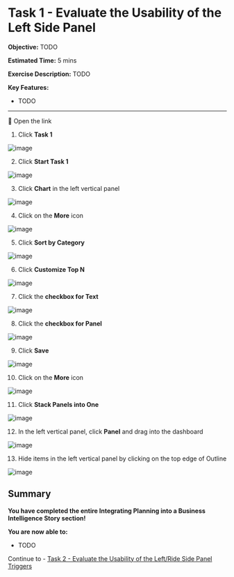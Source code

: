 # Task 1 - Evaluate the Usability of the Left Side Panel

**Objective:** TODO

**Estimated Time:** 5 mins

**Exercise Description:** TODO

**Key Features:**
- TODO

----------------------------------------------------------------------------------------------------------------------------------------

🚩 Open the link 

1. Click **Task 1**

![image](https://user-images.githubusercontent.com/112718519/198392828-47308c2b-0622-4ed5-8319-29446ca14f34.png)

2. Click **Start Task 1**

![image](https://user-images.githubusercontent.com/112718519/198393026-8ffaed1c-e08b-45f3-8594-57371e1f6878.png)

3. Click **Chart** in the left vertical panel

![image](https://user-images.githubusercontent.com/112718519/198393084-76a3d341-c583-49cd-a787-b56b3aac2ac2.png)

4. Click on the **More** icon

![image](https://user-images.githubusercontent.com/112718519/198393142-4f1c8415-7400-442e-9d40-88ee6b982c9f.png)

5. Click **Sort by Category**

![image](https://user-images.githubusercontent.com/112718519/198393206-a9ca4193-6187-47bc-88fe-87eaedd2118f.png)

6. Click **Customize Top N**

![image](https://user-images.githubusercontent.com/112718519/198393242-351496fe-d50f-48af-9621-70f993f55f9a.png)

7. Click the **checkbox for Text**

![image](https://user-images.githubusercontent.com/112718519/198393394-73e2745c-57ae-4e43-a858-1919f94c4c05.png)

8. Click the **checkbox for Panel**

![image](https://user-images.githubusercontent.com/112718519/198393488-8df22d75-092d-4ca6-bbe5-f177952b7705.png)

9. Click **Save**

![image](https://user-images.githubusercontent.com/112718519/198393522-b43966e9-523a-4382-964f-348033d34474.png)

10. Click on the **More** icon

![image](https://user-images.githubusercontent.com/112718519/198393564-8c381661-e6e6-4d70-a879-1fa03fc16430.png)

11. Click **Stack Panels into One**

![image](https://user-images.githubusercontent.com/112718519/198393657-2e9f7063-c642-457e-8cc6-e9a15739361a.png)

12. In the left vertical panel, click **Panel** and drag into the dashboard

![image](https://user-images.githubusercontent.com/112718519/198394140-208291c0-4749-435b-98cc-688ede4c9155.png)

13. Hide items in the left vertical panel by clicking on the top edge of Outline

![image](https://user-images.githubusercontent.com/112718519/198394873-90fa7417-8d58-4e0f-a2de-4362f4331ad6.png)



## Summary

**You have completed the entire Integrating Planning into a Business Intelligence Story section!**

**You are now able to:**
- TODO

Continue to - [Task 2 - Evaluate the Usability of the Left/Ride Side Panel Triggers](../task2/README.md)
